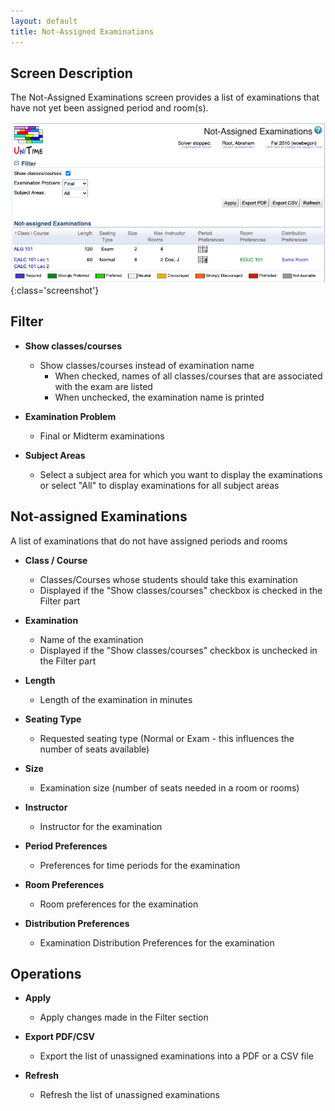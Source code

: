 ```yaml
---
layout: default
title: Not-Assigned Examinations
---
```



## Screen Description

The Not-Assigned Examinations screen provides a list of examinations that have not yet been assigned period and room(s).

![Not-Assigned Examinations](images/not-assigned-examinations-1.png){:class='screenshot'}

## Filter

* **Show classes/courses**
	* Show classes/courses instead of examination name
		* When checked, names of all classes/courses that are associated with the exam are listed
		* When unchecked, the examination name is printed

* **Examination Problem**
	* Final or Midterm examinations

* **Subject Areas**
	* Select a subject area for which you want to display the examinations or select "All" to display examinations for all subject areas

## Not-assigned Examinations

A list of examinations that do not have assigned periods and rooms

* **Class / Course**
	* Classes/Courses whose students should take this examination
	* Displayed if the "Show classes/courses" checkbox is checked in the Filter part

* **Examination**
	* Name of the examination
	* Displayed if the "Show classes/courses" checkbox is unchecked in the Filter part

* **Length**
    * Length of the examination in minutes

* **Seating Type**
	* Requested seating type (Normal or Exam - this influences the number of seats available)

* **Size**
	* Examination size (number of seats needed in a room or rooms)

* **Instructor**
	* Instructor for the examination

* **Period Preferences**
	* Preferences for time periods for the examination

* **Room Preferences**
	* Room preferences for the examination

* **Distribution Preferences**
	* Examination Distribution Preferences for the examination

## Operations

* **Apply**
	* Apply changes made in the Filter section

* **Export PDF/CSV**
	* Export the list of unassigned examinations into a PDF or a CSV file

* **Refresh**
	* Refresh the list of unassigned examinations

